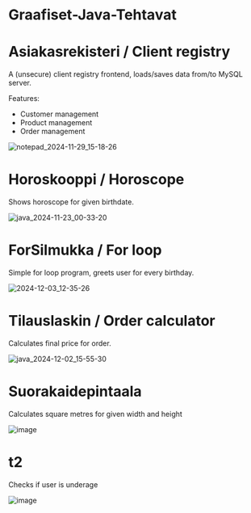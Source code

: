 # Graafiset-Java-Tehtavat
 
# Asiakasrekisteri / Client registry
A (unsecure) client registry frontend, loads/saves data from/to MySQL server.

Features:
- Customer management
- Product management
- Order management

![notepad_2024-11-29_15-18-26](https://github.com/user-attachments/assets/24d776a6-212f-4b5d-a729-ddb4cbf44e52)

# Horoskooppi / Horoscope
Shows horoscope for given birthdate.

![java_2024-11-23_00-33-20](https://github.com/user-attachments/assets/65188cc8-75bb-4752-8bd6-a44d39afacdb)

# ForSilmukka / For loop
Simple for loop program, greets user for every birthday.

![2024-12-03_12-35-26](https://github.com/user-attachments/assets/4af5923e-baf3-4622-97ee-727a73f8de71)


# Tilauslaskin / Order calculator
Calculates final price for order.

![java_2024-12-02_15-55-30](https://github.com/user-attachments/assets/e5ed46ff-ad47-4903-bd95-93333b5c71a7)


# Suorakaidepintaala
Calculates square metres for given width and height

![image](https://github.com/user-attachments/assets/1c5ede3c-72ae-44e5-bd09-e144f68e4169)

# t2
Checks if user is underage

![image](https://github.com/user-attachments/assets/27c3e96d-9397-4a3d-8189-851af6c410e3)
